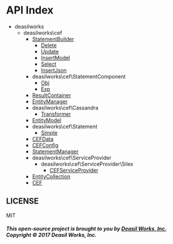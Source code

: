 API Index
=========

* deasilworks
    * deasilworks\cef
        * [StatementBuilder](deasilworks-cef-StatementBuilder.md)
            * [Delete](deasilworks-cef-StatementBuilder-Delete.md)
            * [Update](deasilworks-cef-StatementBuilder-Update.md)
            * [InsertModel](deasilworks-cef-StatementBuilder-InsertModel.md)
            * [Select](deasilworks-cef-StatementBuilder-Select.md)
            * [InsertJson](deasilworks-cef-StatementBuilder-InsertJson.md)
        * deasilworks\cef\StatementComponent
            * [Obj](deasilworks-cef-StatementComponent-Obj.md)
            * [Exp](deasilworks-cef-StatementComponent-Exp.md)
        * [ResultContainer](deasilworks-cef-ResultContainer.md)
        * [EntityManager](deasilworks-cef-EntityManager.md)
        * deasilworks\cef\Cassandra
            * [Transformer](deasilworks-cef-Cassandra-Transformer.md)
        * [EntityModel](deasilworks-cef-EntityModel.md)
        * deasilworks\cef\Statement
            * [Simple](deasilworks-cef-Statement-Simple.md)
        * [CEFData](deasilworks-cef-CEFData.md)
        * [CEFConfig](deasilworks-cef-CEFConfig.md)
        * [StatementManager](deasilworks-cef-StatementManager.md)
        * deasilworks\cef\ServiceProvider
            * deasilworks\cef\ServiceProvider\Silex
                * [CEFServiceProvider](deasilworks-cef-ServiceProvider-Silex-CEFServiceProvider.md)
        * [EntityCollection](deasilworks-cef-EntityCollection.md)
        * [CEF](deasilworks-cef-CEF.md)


## LICENSE

MIT

##### This open-source project is brought to you by [Deasil Works, Inc.](http://deasil.works/) Copyright &copy; 2017 Deasil Works, Inc.